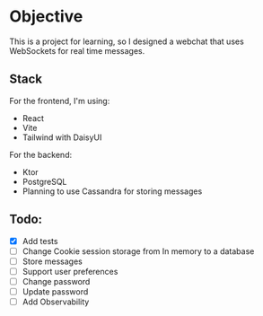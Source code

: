 # Objective 
This is a project for learning, so I designed a webchat that uses WebSockets for real time messages. 

## Stack
For the frontend, I'm using:
- React
- Vite
- Tailwind with DaisyUI

For the backend:
- Ktor
- PostgreSQL
- Planning to use Cassandra for storing messages

## Todo:
- [x] Add tests
- [ ] Change Cookie session storage from In memory to a database
- [ ] Store messages
- [ ] Support user preferences
- [ ] Change password
- [ ] Update password
- [ ] Add Observability
